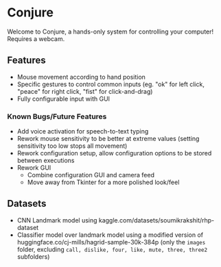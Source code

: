 # Conjure

Welcome to Conjure, a hands-only system for controlling your computer! Requires a webcam.

## Features
- Mouse movement according to hand position
- Specific gestures to control common inputs (eg. "ok" for left click, "peace" for right click, "fist" for click-and-drag)
- Fully configurable input with GUI

### Known Bugs/Future Features
- Add voice activation for speech-to-text typing
- Rework mouse sensitivity to be better at extreme values (setting sensitivity too low stops all movement)
- Rework configuration setup, allow configuration options to be stored between executions
- Rework GUI
  - Combine configuration GUI and camera feed
  - Move away from Tkinter for a more polished look/feel

## Datasets
- CNN Landmark model using kaggle.com/datasets/soumikrakshit/rhp-dataset
- Classifier model over landmark model using a modified version of huggingface.co/cj-mills/hagrid-sample-30k-384p (only the `images` folder, excluding `call, dislike, four, like, mute, three, three2` subfolders)

